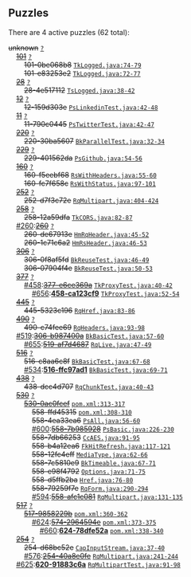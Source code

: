## Puzzles

There are 4 active puzzles (62 total):


<del>unknown</del> [`?`](../master/?)<br/>
&nbsp;&nbsp;&nbsp;&nbsp;[<del>101</del>](https://github.com/yegor256/takes/issues/101) [`?`](../master/?)<br/>
&nbsp;&nbsp;&nbsp;&nbsp;&nbsp;&nbsp;&nbsp;&nbsp;<del>101-0be068b8</del> [`TkLogged.java:74-79`](../master/src/main/java/org/takes/facets/slf4j/TkLogged.java#L74-L79)<br/>
&nbsp;&nbsp;&nbsp;&nbsp;&nbsp;&nbsp;&nbsp;&nbsp;<del>101-e83253e2</del> [`TkLogged.java:72-77`](../master/src/main/java/org/takes/facets/slf4j/TkLogged.java#L72-L77)<br/>
&nbsp;&nbsp;&nbsp;&nbsp;[<del>28</del>](https://github.com/yegor256/takes/issues/28) [`?`](../master/?)<br/>
&nbsp;&nbsp;&nbsp;&nbsp;&nbsp;&nbsp;&nbsp;&nbsp;<del>28-4e517112</del> [`TsLogged.java:38-42`](../master/src/main/java/org/takes/facets/slf4j/TsLogged.java#L38-L42)<br/>
&nbsp;&nbsp;&nbsp;&nbsp;[<del>12</del>](https://github.com/yegor256/takes/issues/12) [`?`](../master/?)<br/>
&nbsp;&nbsp;&nbsp;&nbsp;&nbsp;&nbsp;&nbsp;&nbsp;<del>12-159d303e</del> [`PsLinkedinTest.java:42-48`](../master/src/test/java/org/takes/facets/auth/social/PsLinkedinTest.java#L42-L48)<br/>
&nbsp;&nbsp;&nbsp;&nbsp;[<del>11</del>](https://github.com/yegor256/takes/issues/11) [`?`](../master/?)<br/>
&nbsp;&nbsp;&nbsp;&nbsp;&nbsp;&nbsp;&nbsp;&nbsp;<del>11-790c0445</del> [`PsTwitterTest.java:42-47`](../master/src/test/java/org/takes/facets/auth/social/PsTwitterTest.java#L42-L47)<br/>
&nbsp;&nbsp;&nbsp;&nbsp;[<del>220</del>](https://github.com/yegor256/takes/issues/220) [`?`](../master/?)<br/>
&nbsp;&nbsp;&nbsp;&nbsp;&nbsp;&nbsp;&nbsp;&nbsp;<del>220-30ba5607</del> [`BkParallelTest.java:32-34`](../master/src/test/java/org/takes/http/BkParallelTest.java#L32-L34)<br/>
&nbsp;&nbsp;&nbsp;&nbsp;[<del>229</del>](https://github.com/yegor256/takes/issues/229) [`?`](../master/?)<br/>
&nbsp;&nbsp;&nbsp;&nbsp;&nbsp;&nbsp;&nbsp;&nbsp;<del>229-401562da</del> [`PsGithub.java:54-56`](../master/src/main/java/org/takes/facets/auth/social/PsGithub.java#L54-L56)<br/>
&nbsp;&nbsp;&nbsp;&nbsp;[<del>160</del>](https://github.com/yegor256/takes/issues/160) [`?`](../master/?)<br/>
&nbsp;&nbsp;&nbsp;&nbsp;&nbsp;&nbsp;&nbsp;&nbsp;<del>160-f5eebf68</del> [`RsWithHeaders.java:55-60`](../master/src/main/java/org/takes/rs/RsWithHeaders.java#L55-L60)<br/>
&nbsp;&nbsp;&nbsp;&nbsp;&nbsp;&nbsp;&nbsp;&nbsp;<del>160-fc7f658c</del> [`RsWithStatus.java:97-101`](../master/src/main/java/org/takes/rs/RsWithStatus.java#L97-L101)<br/>
&nbsp;&nbsp;&nbsp;&nbsp;[<del>252</del>](https://github.com/yegor256/takes/issues/252) [`?`](../master/?)<br/>
&nbsp;&nbsp;&nbsp;&nbsp;&nbsp;&nbsp;&nbsp;&nbsp;<del>252-d7f3c72e</del> [`RqMultipart.java:404-424`](../master/src/main/java/org/takes/rq/RqMultipart.java#L404-L424)<br/>
&nbsp;&nbsp;&nbsp;&nbsp;[<del>258</del>](https://github.com/yegor256/takes/issues/258) [`?`](../master/?)<br/>
&nbsp;&nbsp;&nbsp;&nbsp;&nbsp;&nbsp;&nbsp;&nbsp;<del>258-12a59dfa</del> [`TkCORS.java:82-87`](../master/src/main/java/org/takes/tk/TkCORS.java#L82-L87)<br/>
&nbsp;&nbsp;&nbsp;&nbsp;[#260](https://github.com/yegor256/takes/issues/260):[<del>260</del>](https://github.com/yegor256/takes/issues/260) [`?`](../master/?)<br/>
&nbsp;&nbsp;&nbsp;&nbsp;&nbsp;&nbsp;&nbsp;&nbsp;<del>260-de67913e</del> [`HmRqHeader.java:45-52`](../master/src/main/java/org/takes/facets/hamcrest/HmRqHeader.java#L45-L52)<br/>
&nbsp;&nbsp;&nbsp;&nbsp;&nbsp;&nbsp;&nbsp;&nbsp;<del>260-1c71c6a2</del> [`HmRsHeader.java:46-53`](../master/src/main/java/org/takes/facets/hamcrest/HmRsHeader.java#L46-L53)<br/>
&nbsp;&nbsp;&nbsp;&nbsp;[<del>306</del>](https://github.com/yegor256/takes/issues/306) [`?`](../master/?)<br/>
&nbsp;&nbsp;&nbsp;&nbsp;&nbsp;&nbsp;&nbsp;&nbsp;<del>306-0f8af5fd</del> [`BkReuseTest.java:46-49`](../master/src/test/java/org/takes/http/BkReuseTest.java#L46-L49)<br/>
&nbsp;&nbsp;&nbsp;&nbsp;&nbsp;&nbsp;&nbsp;&nbsp;<del>306-07904f4e</del> [`BkReuseTest.java:50-53`](../master/src/test/java/org/takes/http/BkReuseTest.java#L50-L53)<br/>
&nbsp;&nbsp;&nbsp;&nbsp;[<del>377</del>](https://github.com/yegor256/takes/issues/377) [`?`](../master/?)<br/>
&nbsp;&nbsp;&nbsp;&nbsp;&nbsp;&nbsp;&nbsp;&nbsp;[#458](https://github.com/yegor256/takes/issues/458):[<del>377-e6ce369a</del>](https://github.com/yegor256/takes/issues/458) [`TkProxyTest.java:40-42`](../master/src/test/java/org/takes/tk/TkProxyTest.java#L40-L42)<br/>
&nbsp;&nbsp;&nbsp;&nbsp;&nbsp;&nbsp;&nbsp;&nbsp;&nbsp;&nbsp;&nbsp;&nbsp;[#656](https://github.com/yegor256/takes/issues/656):[**458-ca123cf9**](https://github.com/yegor256/takes/issues/656) [`TkProxyTest.java:52-54`](../master/src/test/java/org/takes/tk/TkProxyTest.java#L52-L54)<br/>
&nbsp;&nbsp;&nbsp;&nbsp;[<del>445</del>](https://github.com/yegor256/takes/issues/445) [`?`](../master/?)<br/>
&nbsp;&nbsp;&nbsp;&nbsp;&nbsp;&nbsp;&nbsp;&nbsp;<del>445-5323c196</del> [`RqHref.java:83-86`](../master/src/main/java/org/takes/rq/RqHref.java#L83-L86)<br/>
&nbsp;&nbsp;&nbsp;&nbsp;[<del>490</del>](https://github.com/yegor256/takes/issues/490) [`?`](../master/?)<br/>
&nbsp;&nbsp;&nbsp;&nbsp;&nbsp;&nbsp;&nbsp;&nbsp;<del>490-c74fee69</del> [`RqHeaders.java:93-98`](../master/src/main/java/org/takes/rq/RqHeaders.java#L93-L98)<br/>
&nbsp;&nbsp;&nbsp;&nbsp;[#519](https://github.com/yegor256/takes/issues/519):[<del>306-b987400a</del>](https://github.com/yegor256/takes/issues/519) [`BkBasicTest.java:57-60`](../master/src/test/java/org/takes/http/BkBasicTest.java#L57-L60)<br/>
&nbsp;&nbsp;&nbsp;&nbsp;&nbsp;&nbsp;&nbsp;&nbsp;[#655](https://github.com/yegor256/takes/issues/655):[<del>519-af7d4687</del>](https://github.com/yegor256/takes/issues/655) [`RqLive.java:47-49`](../master/src/main/java/org/takes/rq/RqLive.java#L47-L49)<br/>
&nbsp;&nbsp;&nbsp;&nbsp;[<del>516</del>](https://github.com/yegor256/takes/issues/516) [`?`](../master/?)<br/>
&nbsp;&nbsp;&nbsp;&nbsp;&nbsp;&nbsp;&nbsp;&nbsp;<del>516-c8aa6c8f</del> [`BkBasicTest.java:67-68`](../master/src/test/java/org/takes/http/BkBasicTest.java#L67-L68)<br/>
&nbsp;&nbsp;&nbsp;&nbsp;&nbsp;&nbsp;&nbsp;&nbsp;[#534](https://github.com/yegor256/takes/issues/534):[**516-ffc97ad1**](https://github.com/yegor256/takes/issues/534) [`BkBasicTest.java:69-71`](../master/src/test/java/org/takes/http/BkBasicTest.java#L69-L71)<br/>
&nbsp;&nbsp;&nbsp;&nbsp;[<del>438</del>](https://github.com/yegor256/takes/issues/438) [`?`](../master/?)<br/>
&nbsp;&nbsp;&nbsp;&nbsp;&nbsp;&nbsp;&nbsp;&nbsp;<del>438-dcc4d707</del> [`RqChunkTest.java:40-43`](../master/src/test/java/org/takes/rq/RqChunkTest.java#L40-L43)<br/>
&nbsp;&nbsp;&nbsp;&nbsp;[<del>530</del>](https://github.com/yegor256/takes/issues/530) [`?`](../master/?)<br/>
&nbsp;&nbsp;&nbsp;&nbsp;&nbsp;&nbsp;&nbsp;&nbsp;[<del>530-0ac0fcef</del>](https://github.com/yegor256/takes/issues/558) [`pom.xml:313-317`](../master/pom.xml#L313-L317)<br/>
&nbsp;&nbsp;&nbsp;&nbsp;&nbsp;&nbsp;&nbsp;&nbsp;&nbsp;&nbsp;&nbsp;&nbsp;<del>558-ffd45315</del> [`pom.xml:308-310`](../master/pom.xml#L308-L310)<br/>
&nbsp;&nbsp;&nbsp;&nbsp;&nbsp;&nbsp;&nbsp;&nbsp;&nbsp;&nbsp;&nbsp;&nbsp;<del>558-4ea33ea6</del> [`PsAll.java:56-60`](../master/src/main/java/org/takes/facets/auth/PsAll.java#L56-L60)<br/>
&nbsp;&nbsp;&nbsp;&nbsp;&nbsp;&nbsp;&nbsp;&nbsp;&nbsp;&nbsp;&nbsp;&nbsp;[#600](https://github.com/yegor256/takes/issues/600):[<del>558-7b985928</del>](https://github.com/yegor256/takes/issues/600) [`PsBasic.java:226-230`](../master/src/main/java/org/takes/facets/auth/PsBasic.java#L226-L230)<br/>
&nbsp;&nbsp;&nbsp;&nbsp;&nbsp;&nbsp;&nbsp;&nbsp;&nbsp;&nbsp;&nbsp;&nbsp;<del>558-7db66253</del> [`CcAES.java:91-95`](../master/src/main/java/org/takes/facets/auth/codecs/CcAES.java#L91-L95)<br/>
&nbsp;&nbsp;&nbsp;&nbsp;&nbsp;&nbsp;&nbsp;&nbsp;&nbsp;&nbsp;&nbsp;&nbsp;<del>558-b4a12ea6</del> [`FkHitRefresh.java:117-121`](../master/src/main/java/org/takes/facets/fork/FkHitRefresh.java#L117-L121)<br/>
&nbsp;&nbsp;&nbsp;&nbsp;&nbsp;&nbsp;&nbsp;&nbsp;&nbsp;&nbsp;&nbsp;&nbsp;<del>558-12fc4eff</del> [`MediaType.java:62-66`](../master/src/main/java/org/takes/facets/fork/MediaType.java#L62-L66)<br/>
&nbsp;&nbsp;&nbsp;&nbsp;&nbsp;&nbsp;&nbsp;&nbsp;&nbsp;&nbsp;&nbsp;&nbsp;<del>558-7c5810e9</del> [`BkTimeable.java:67-71`](../master/src/main/java/org/takes/http/BkTimeable.java#L67-L71)<br/>
&nbsp;&nbsp;&nbsp;&nbsp;&nbsp;&nbsp;&nbsp;&nbsp;&nbsp;&nbsp;&nbsp;&nbsp;<del>558-e98f4792</del> [`Options.java:71-75`](../master/src/main/java/org/takes/http/Options.java#L71-L75)<br/>
&nbsp;&nbsp;&nbsp;&nbsp;&nbsp;&nbsp;&nbsp;&nbsp;&nbsp;&nbsp;&nbsp;&nbsp;<del>558-d5ffb2ba</del> [`Href.java:76-80`](../master/src/main/java/org/takes/misc/Href.java#L76-L80)<br/>
&nbsp;&nbsp;&nbsp;&nbsp;&nbsp;&nbsp;&nbsp;&nbsp;&nbsp;&nbsp;&nbsp;&nbsp;<del>558-79259f7e</del> [`RqForm.java:290-294`](../master/src/main/java/org/takes/rq/RqForm.java#L290-L294)<br/>
&nbsp;&nbsp;&nbsp;&nbsp;&nbsp;&nbsp;&nbsp;&nbsp;&nbsp;&nbsp;&nbsp;&nbsp;[#594](https://github.com/yegor256/takes/issues/594):[<del>558-afc1c081</del>](https://github.com/yegor256/takes/issues/594) [`RqMultipart.java:131-135`](../master/src/main/java/org/takes/rq/RqMultipart.java#L131-L135)<br/>
&nbsp;&nbsp;&nbsp;&nbsp;[<del>517</del>](https://github.com/yegor256/takes/issues/517) [`?`](../master/?)<br/>
&nbsp;&nbsp;&nbsp;&nbsp;&nbsp;&nbsp;&nbsp;&nbsp;[<del>517-9858229b</del>](https://github.com/yegor256/takes/issues/574) [`pom.xml:360-362`](../master/pom.xml#L360-L362)<br/>
&nbsp;&nbsp;&nbsp;&nbsp;&nbsp;&nbsp;&nbsp;&nbsp;&nbsp;&nbsp;&nbsp;&nbsp;[#624](https://github.com/yegor256/takes/issues/624):[<del>574-2964594e</del>](https://github.com/yegor256/takes/issues/624) [`pom.xml:373-375`](../master/pom.xml#L373-L375)<br/>
&nbsp;&nbsp;&nbsp;&nbsp;&nbsp;&nbsp;&nbsp;&nbsp;&nbsp;&nbsp;&nbsp;&nbsp;&nbsp;&nbsp;&nbsp;&nbsp;[#660](https://github.com/yegor256/takes/issues/660):[**624-78dfe52a**](https://github.com/yegor256/takes/issues/660) [`pom.xml:338-340`](../master/pom.xml#L338-L340)<br/>
&nbsp;&nbsp;&nbsp;&nbsp;[<del>254</del>](https://github.com/yegor256/takes/issues/254) [`?`](../master/?)<br/>
&nbsp;&nbsp;&nbsp;&nbsp;&nbsp;&nbsp;&nbsp;&nbsp;<del>254-d68bc52e</del> [`CapInputStream.java:37-40`](../master/src/main/java/org/takes/rq/CapInputStream.java#L37-L40)<br/>
&nbsp;&nbsp;&nbsp;&nbsp;&nbsp;&nbsp;&nbsp;&nbsp;[#576](https://github.com/yegor256/takes/issues/576):[<del>254-40a8e0fe</del>](https://github.com/yegor256/takes/issues/576) [`RqMultipart.java:241-244`](../master/src/main/java/org/takes/rq/RqMultipart.java#L241-L244)<br/>
&nbsp;&nbsp;&nbsp;&nbsp;[#625](https://github.com/yegor256/takes/issues/625):[**620-91883c6a**](https://github.com/yegor256/takes/issues/625) [`RqMultipartTest.java:91-98`](../master/src/test/java/org/takes/rq/RqMultipartTest.java#L91-L98)<br/>